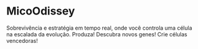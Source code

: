 # MicoOdissey
Sobrevivência e estratégia em tempo real, onde você controla uma célula na escalada da evolução. Produza! Descubra novos genes! Crie células vencedoras!
